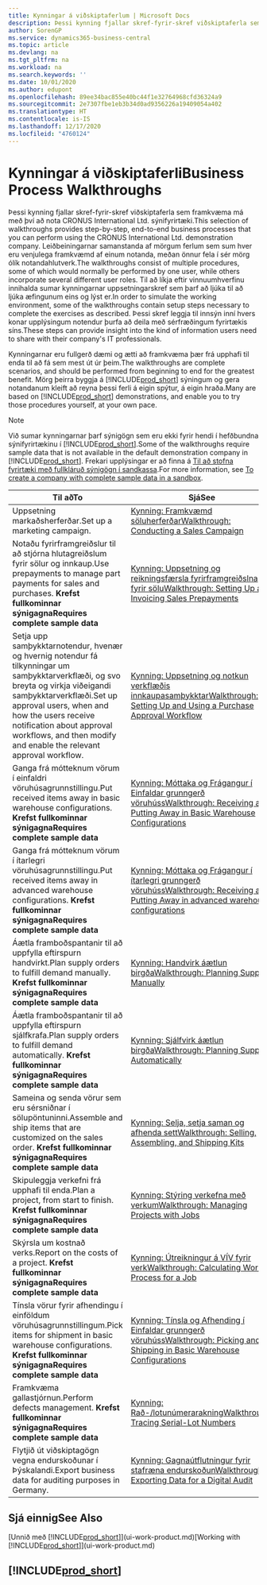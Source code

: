 ```yaml
---
title: Kynningar á viðskiptaferlum | Microsoft Docs
description: Þessi kynning fjallar skref-fyrir-skref viðskiptaferla sem framkvæma má með því að nota CRONUS International Ltd. sýnifyrirtæki.
author: SorenGP
ms.service: dynamics365-business-central
ms.topic: article
ms.devlang: na
ms.tgt_pltfrm: na
ms.workload: na
ms.search.keywords: ''
ms.date: 10/01/2020
ms.author: edupont
ms.openlocfilehash: 89ee34bac855e40bc44f1e32764968cfd36324a9
ms.sourcegitcommit: 2e7307fbe1eb3b34d0ad9356226a19409054a402
ms.translationtype: HT
ms.contentlocale: is-IS
ms.lasthandoff: 12/17/2020
ms.locfileid: "4760124"
---
```

# <a name="business-process-walkthroughs"></a><span data-ttu-id="b9f2e-103">Kynningar á viðskiptaferli</span><span class="sxs-lookup"><span data-stu-id="b9f2e-103">Business Process Walkthroughs</span></span>

<span data-ttu-id="b9f2e-104">Þessi kynning fjallar skref-fyrir-skref viðskiptaferla sem framkvæma má með því að nota CRONUS International Ltd. sýnifyrirtæki.</span><span class="sxs-lookup"><span data-stu-id="b9f2e-104">This selection of walkthroughs provides step-by-step, end-to-end business processes that you can perform using the CRONUS International Ltd. demonstration company.</span></span> <span data-ttu-id="b9f2e-105">Leiðbeiningarnar samanstanda af mörgum ferlum sem sum hver eru venjulega framkvæmd af einum notanda, meðan önnur fela í sér mörg ólík notandahlutverk.</span><span class="sxs-lookup"><span data-stu-id="b9f2e-105">The walkthroughs consist of multiple procedures, some of which would normally be performed by one user, while others incorporate several different user roles.</span></span> <span data-ttu-id="b9f2e-106">Til að líkja eftir vinnuumhverfinu innihalda sumar kynningarnar uppsetningarskref sem þarf að ljúka til að ljúka æfingunum eins og lýst er.</span><span class="sxs-lookup"><span data-stu-id="b9f2e-106">In order to simulate the working environment, some of the walkthroughs contain setup steps necessary to complete the exercises as described.</span></span> <span data-ttu-id="b9f2e-107">Þessi skref leggja til innsýn inní hvers konar upplýsingum notendur þurfa að deila með sérfræðingum fyrirtækis síns.</span><span class="sxs-lookup"><span data-stu-id="b9f2e-107">These steps can provide insight into the kind of information users need to share with their company's IT professionals.</span></span>  

 <span data-ttu-id="b9f2e-108">Kynningarnar eru fullgerð dæmi og ætti að framkvæma þær frá upphafi til enda til að fá sem mest út úr þeim.</span><span class="sxs-lookup"><span data-stu-id="b9f2e-108">The walkthroughs are complete scenarios, and should be performed from beginning to end for the greatest benefit.</span></span> <span data-ttu-id="b9f2e-109">Mörg þeirra byggja á [!INCLUDE[prod_short](includes/prod_short.md)] sýningum og gera notandanum kleift að reyna þessi ferli á eigin spýtur, á eigin hraða.</span><span class="sxs-lookup"><span data-stu-id="b9f2e-109">Many are based on [!INCLUDE[prod_short](includes/prod_short.md)] demonstrations, and enable you to try those procedures yourself, at your own pace.</span></span>  

> [!NOTE]
> <span data-ttu-id="b9f2e-110">Við sumar kynningarnar þarf sýnigögn sem eru ekki fyrir hendi í hefðbundna sýnifyrirtækinu í [!INCLUDE[prod_short](includes/prod_short.md)].</span><span class="sxs-lookup"><span data-stu-id="b9f2e-110">Some of the walkthroughs require sample data that is not available in the default demonstration company in [!INCLUDE[prod_short](includes/prod_short.md)].</span></span> <span data-ttu-id="b9f2e-111">Frekari upplýsingar er að finna á [Til að stofna fyrirtæki með fullkláruð sýnigögn í sandkassa](across-how-create-sandbox-environment.md#to-create-a-company-with-complete-sample-data-in-a-sandbox).</span><span class="sxs-lookup"><span data-stu-id="b9f2e-111">For more information, see [To create a company with complete sample data in a sandbox](across-how-create-sandbox-environment.md#to-create-a-company-with-complete-sample-data-in-a-sandbox).</span></span>

|<span data-ttu-id="b9f2e-112">Til að</span><span class="sxs-lookup"><span data-stu-id="b9f2e-112">To</span></span>|<span data-ttu-id="b9f2e-113">Sjá</span><span class="sxs-lookup"><span data-stu-id="b9f2e-113">See</span></span>|  
|--------|---------|  
|<span data-ttu-id="b9f2e-114">Uppsetning markaðsherferðar.</span><span class="sxs-lookup"><span data-stu-id="b9f2e-114">Set up a marketing campaign.</span></span>|[<span data-ttu-id="b9f2e-115">Kynning: Framkvæmd söluherferðar</span><span class="sxs-lookup"><span data-stu-id="b9f2e-115">Walkthrough: Conducting a Sales Campaign</span></span>](walkthrough-conducting-a-sales-campaign.md)|  
|<span data-ttu-id="b9f2e-116">Notaðu fyrirframgreiðslur til að stjórna hlutagreiðslum fyrir sölur og innkaup.</span><span class="sxs-lookup"><span data-stu-id="b9f2e-116">Use prepayments to manage part payments for sales and purchases.</span></span> <span data-ttu-id="b9f2e-117">**Krefst fullkominnar sýnigagna**</span><span class="sxs-lookup"><span data-stu-id="b9f2e-117">**Requires complete sample data**</span></span> |[<span data-ttu-id="b9f2e-118">Kynning: Uppsetning og reikningsfærsla fyrirframgreiðslna fyrir sölu</span><span class="sxs-lookup"><span data-stu-id="b9f2e-118">Walkthrough: Setting Up and Invoicing Sales Prepayments</span></span>](walkthrough-setting-up-and-invoicing-sales-prepayments.md)|  
|<span data-ttu-id="b9f2e-119">Setja upp samþykktarnotendur, hvenær og hvernig notendur fá tilkynningar um samþykktarverkflæði, og svo breyta og virkja viðeigandi samþykktarverkflæði.</span><span class="sxs-lookup"><span data-stu-id="b9f2e-119">Set up approval users, when and how the users receive notification about approval workflows, and then modify and enable the relevant approval workflow.</span></span>|[<span data-ttu-id="b9f2e-120">Kynning: Uppsetning og notkun verkflæðis innkaupasamþykktar</span><span class="sxs-lookup"><span data-stu-id="b9f2e-120">Walkthrough: Setting Up and Using a Purchase Approval Workflow</span></span>](walkthrough-setting-up-and-using-a-purchase-approval-workflow.md)|  
|<span data-ttu-id="b9f2e-121">Ganga frá mótteknum vörum í einfaldri vöruhúsagrunnstillingu.</span><span class="sxs-lookup"><span data-stu-id="b9f2e-121">Put received items away in basic warehouse configurations.</span></span> <span data-ttu-id="b9f2e-122">**Krefst fullkominnar sýnigagna**</span><span class="sxs-lookup"><span data-stu-id="b9f2e-122">**Requires complete sample data**</span></span>|[<span data-ttu-id="b9f2e-123">Kynning: Móttaka og Frágangur í Einfaldar grunngerð vöruhúss</span><span class="sxs-lookup"><span data-stu-id="b9f2e-123">Walkthrough: Receiving and Putting Away in Basic Warehouse Configurations</span></span>](walkthrough-receiving-and-putting-away-in-basic-warehousing.md)|  
|<span data-ttu-id="b9f2e-124">Ganga frá mótteknum vörum í ítarlegri vöruhúsagrunnstillingu.</span><span class="sxs-lookup"><span data-stu-id="b9f2e-124">Put received items away in advanced warehouse configurations.</span></span> <span data-ttu-id="b9f2e-125">**Krefst fullkominnar sýnigagna**</span><span class="sxs-lookup"><span data-stu-id="b9f2e-125">**Requires complete sample data**</span></span>|[<span data-ttu-id="b9f2e-126">Kynning: Móttaka og Frágangur í ítarlegri grunngerð vöruhúss</span><span class="sxs-lookup"><span data-stu-id="b9f2e-126">Walkthrough: Receiving and Putting Away in advanced warehouse configurations</span></span>](walkthrough-receiving-and-putting-away-in-advanced-warehousing.md)|  
|<span data-ttu-id="b9f2e-127">Áætla framboðspantanir til að uppfylla eftirspurn handvirkt.</span><span class="sxs-lookup"><span data-stu-id="b9f2e-127">Plan supply orders to fulfill demand manually.</span></span> <span data-ttu-id="b9f2e-128">**Krefst fullkominnar sýnigagna**</span><span class="sxs-lookup"><span data-stu-id="b9f2e-128">**Requires complete sample data**</span></span>|[<span data-ttu-id="b9f2e-129">Kynning: Handvirk áætlun birgða</span><span class="sxs-lookup"><span data-stu-id="b9f2e-129">Walkthrough: Planning Supplies Manually</span></span>](walkthrough-planning-supplies-manually.md)|  
|<span data-ttu-id="b9f2e-130">Áætla framboðspantanir til að uppfylla eftirspurn sjálfkrafa.</span><span class="sxs-lookup"><span data-stu-id="b9f2e-130">Plan supply orders to fulfill demand automatically.</span></span> <span data-ttu-id="b9f2e-131">**Krefst fullkominnar sýnigagna**</span><span class="sxs-lookup"><span data-stu-id="b9f2e-131">**Requires complete sample data**</span></span>|[<span data-ttu-id="b9f2e-132">Kynning: Sjálfvirk áætlun birgða</span><span class="sxs-lookup"><span data-stu-id="b9f2e-132">Walkthrough: Planning Supplies Automatically</span></span>](walkthrough-planning-supplies-automatically.md)|  
|<span data-ttu-id="b9f2e-133">Sameina og senda vörur sem eru sérsniðnar í sölupöntuninni.</span><span class="sxs-lookup"><span data-stu-id="b9f2e-133">Assemble and ship items that are customized on the sales order.</span></span> <span data-ttu-id="b9f2e-134">**Krefst fullkominnar sýnigagna**</span><span class="sxs-lookup"><span data-stu-id="b9f2e-134">**Requires complete sample data**</span></span>|[<span data-ttu-id="b9f2e-135">Kynning: Selja, setja saman og afhenda sett</span><span class="sxs-lookup"><span data-stu-id="b9f2e-135">Walkthrough: Selling, Assembling, and Shipping Kits</span></span>](walkthrough-selling-assembling-and-shipping-kits.md)|  
|<span data-ttu-id="b9f2e-136">Skipuleggja verkefni frá upphafi til enda.</span><span class="sxs-lookup"><span data-stu-id="b9f2e-136">Plan a project, from start to finish.</span></span> <span data-ttu-id="b9f2e-137">**Krefst fullkominnar sýnigagna**</span><span class="sxs-lookup"><span data-stu-id="b9f2e-137">**Requires complete sample data**</span></span>|[<span data-ttu-id="b9f2e-138">Kynning: Stýring verkefna með verkum</span><span class="sxs-lookup"><span data-stu-id="b9f2e-138">Walkthrough: Managing Projects with Jobs</span></span>](walkthrough-managing-projects-with-jobs.md)|  
|<span data-ttu-id="b9f2e-139">Skýrsla um kostnað verks.</span><span class="sxs-lookup"><span data-stu-id="b9f2e-139">Report on the costs of a project.</span></span> <span data-ttu-id="b9f2e-140">**Krefst fullkominnar sýnigagna**</span><span class="sxs-lookup"><span data-stu-id="b9f2e-140">**Requires complete sample data**</span></span>|[<span data-ttu-id="b9f2e-141">Kynning: Útreikningur á VÍV fyrir verk</span><span class="sxs-lookup"><span data-stu-id="b9f2e-141">Walkthrough: Calculating Work in Process for a Job</span></span>](walkthrough-calculating-work-in-process-for-a-job.md)|  
|<span data-ttu-id="b9f2e-142">Tínsla vörur fyrir afhendingu í einföldum vöruhúsagrunnstillingum.</span><span class="sxs-lookup"><span data-stu-id="b9f2e-142">Pick items for shipment in basic warehouse configurations.</span></span> <span data-ttu-id="b9f2e-143">**Krefst fullkominnar sýnigagna**</span><span class="sxs-lookup"><span data-stu-id="b9f2e-143">**Requires complete sample data**</span></span>|[<span data-ttu-id="b9f2e-144">Kynning: Tínsla og Afhending í Einfaldar grunngerð vöruhúss</span><span class="sxs-lookup"><span data-stu-id="b9f2e-144">Walkthrough: Picking and Shipping in Basic Warehouse Configurations</span></span>](walkthrough-picking-and-shipping-in-basic-warehousing.md)|  
|<span data-ttu-id="b9f2e-145">Framkvæma gallastjórnun.</span><span class="sxs-lookup"><span data-stu-id="b9f2e-145">Perform defects management.</span></span> <span data-ttu-id="b9f2e-146">**Krefst fullkominnar sýnigagna**</span><span class="sxs-lookup"><span data-stu-id="b9f2e-146">**Requires complete sample data**</span></span>|[<span data-ttu-id="b9f2e-147">Kynning: Rað-/lotunúmerarakning</span><span class="sxs-lookup"><span data-stu-id="b9f2e-147">Walkthrough: Tracing Serial-Lot Numbers</span></span>](walkthrough-tracing-serial-lot-numbers.md)|
|<span data-ttu-id="b9f2e-148">Flytjið út viðskiptagögn vegna endurskoðunar í Þýskalandi.</span><span class="sxs-lookup"><span data-stu-id="b9f2e-148">Export business data for auditing purposes in Germany.</span></span>|[<span data-ttu-id="b9f2e-149">Kynning: Gagnaútflutningur fyrir stafræna endurskoðun</span><span class="sxs-lookup"><span data-stu-id="b9f2e-149">Walkthrough: Exporting Data for a Digital Audit</span></span>](LocalFunctionality/Germany/walkthrough-exporting-data-for-a-digital-audit.md)|

## <a name="see-also"></a><span data-ttu-id="b9f2e-150">Sjá einnig</span><span class="sxs-lookup"><span data-stu-id="b9f2e-150">See Also</span></span>

<span data-ttu-id="b9f2e-151">[Unnið með [!INCLUDE[prod_short](includes/prod_short.md)]](ui-work-product.md)</span><span class="sxs-lookup"><span data-stu-id="b9f2e-151">[Working with [!INCLUDE[prod_short](includes/prod_short.md)]](ui-work-product.md)</span></span>  

## [!INCLUDE[prod_short](includes/free_trial_md.md)]  
